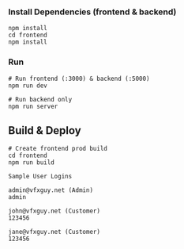 
### Install Dependencies (frontend & backend)

```
npm install
cd frontend
npm install
```

### Run

```
# Run frontend (:3000) & backend (:5000)
npm run dev

# Run backend only
npm run server
```

## Build & Deploy

```
# Create frontend prod build
cd frontend
npm run build
```


```
Sample User Logins

admin@vfxguy.net (Admin)
admin

john@vfxguy.net (Customer)
123456

jane@vfxguy.net (Customer)
123456
```

